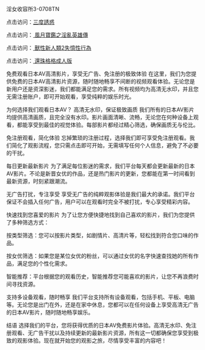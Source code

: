淫女收容所3-0708TN

点击访问：<a href="https://heiliaowzu4ur.pages.dev">三度誘惑</a>

点击访问：<a href="https://heiliaozj3tjd.pages.dev"> 風月寶鑑之淫亂英雄傳</a>

点击访问：<a href="https://heiliaoxwd5i8.pages.dev"> 獸性新人類2失憶性行為</a>

点击访问：<a href="https://heiliaoe8ajia.pages.dev"> 還珠格格成人版</a>


免费观看日本AV高清影片，享受无广告、免注册的极致体验
在这里，我们为您提供免费的日本AV高清影片资源，随时随地畅享不间断的视频观看体验。无论您是新用户还是资深影迷，我们都能满足您的需求。所有视频均为高清无水印，并且您无需注册账户，即可开始观看，享受纯粹的娱乐时光。

为何选择我们观看日本AV？
高清无水印，保证极致画质
我们所有的日本AV影片均提供高清画质，且完全没有水印。影片画面清晰、流畅，无论您在何种设备上观看，都能享受到最佳的视觉体验。每部影片都经过精心筛选，确保画质无与伦比。

免注册观看，简化体验
忘掉繁琐的注册过程，选择我们即可享受免注册观看。我们简化了观影流程，您只需点击即可开始，无需填写任何个人信息，避免了不必要的干扰。

每日更新最新影片
为了满足每位影迷的需求，我们平台每天都会更新最新的日本AV影片。不论是新晋女优的作品，还是热门影片的更新，您都能在第一时间看到最新资源，时刻紧跟潮流。

无广告打扰，专注享受
享受无广告的纯粹观影体验是我们最大的承诺。我们平台保证不会插入任何广告，用户可以在观看时完全不被打扰，专心享受精彩内容。

快速找到您喜爱的影片
为了让您方便快捷地找到自己喜欢的影片，我们为您提供了多种筛选方式：

按类型筛选：您可以按影片类型，如剧情片、高清片等，轻松找到符合您口味的作品。

按女优筛选：如果您是某位女优的粉丝，可以通过女优的名字快速查找她的所有作品，满足您的个性化需求。

智能推荐：平台根据您的观看历史，智能推荐您可能喜欢的影片，让您不再浪费时间寻找资源。

支持多设备观看，随时畅享
我们平台支持所有设备观看，包括手机、平板、电脑等。无论您是出门在外，还是在家中休息，您都可以在任何设备上享受高清无广告的日本AV影片，随时随地畅享娱乐。

结语
选择我们的平台，您将获得优质的日本AV免费影片体验。高清无水印、免注册观看、无广告干扰以及持续更新的最新影片资源，所有这一切都确保您享受到极致的观影体验。现在就开始您的观影之旅，尽情享受丰富的内容吧！
<span style="display:none;">[Canonical link] ( https://github.com/dtn2611/1600000 ）</span>



